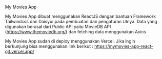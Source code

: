 My Movies App

My Movies App dibuat menggunakan ReactJS dengan bantuan Framework Tailwindcss dan Daisyui pada pembuatan dan pengaturan UInya.
Data yang digunakan berasal dari Public API yaitu MovieDB API (https://www.themoviedb.org/) dan fetching data menggunakan Axios

My Movies App sudah di deploy menggunakan Vercel. Jika ingin berkunjung bisa menggunakan link berikut :
https://mymovies-app-react-git.vercel.app/
